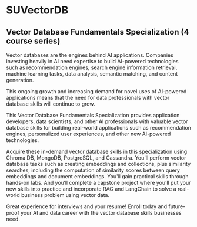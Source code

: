 # SUVectorDB
## Vector Database Fundamentals Specialization (4 course series)

Vector databases are the engines behind AI applications. Companies investing heavily in AI need expertise to build AI-powered technologies such as recommendation engines, search engine information retrieval, machine learning tasks, data analysis, semantic matching, and content generation. 

This ongoing growth and increasing demand for novel uses of AI-powered applications means that the need for data professionals with vector database skills will continue to grow.

This Vector Database Fundamentals Specialization provides application developers, data scientists, and other AI professionals with valuable vector database skills for building real-world applications such as recommendation engines, personalized user experiences, and other new AI-powered technologies.

Acquire these in-demand vector database skills in this specialization using Chroma DB, MongoDB, PostgreSQL, and Cassandra. You'll perform vector database tasks such as creating embeddings and collections, plus similarity searches, including the computation of similarity scores between query embeddings and document embeddings. You'll gain practical skills through hands-on labs. And you‘ll complete a capstone project where you’ll put your new skills into practice and incorporate RAG and LangChain to solve a real-world business problem using vector data. 

Great experience for interviews and your resume! Enroll today and future-proof your AI and data career with the vector database skills businesses need.
